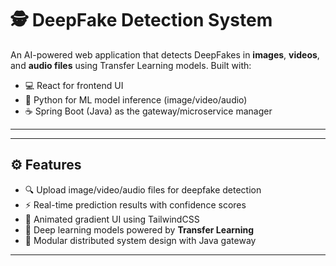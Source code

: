 # 🕵️ DeepFake Detection System

An AI-powered web application that detects DeepFakes in **images**, **videos**, and **audio files** using Transfer Learning models. Built with:

- 💻 React for frontend UI
- 🐍 Python for ML model inference (image/video/audio)
- ☕ Spring Boot (Java) as the gateway/microservice manager

---

---

## ⚙️ Features

- 🔍 Upload image/video/audio files for deepfake detection
- ⚡ Real-time prediction results with confidence scores
- 🎨 Animated gradient UI using TailwindCSS
- 🧠 Deep learning models powered by **Transfer Learning**
- 🧩 Modular distributed system design with Java gateway

---
